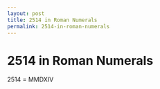 ```yaml
---
layout: post
title: 2514 in Roman Numerals
permalink: 2514-in-roman-numerals
---
```


# 2514 in Roman Numerals

2514 = MMDXIV
